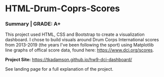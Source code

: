 # HTML-Drum-Coprs-Scores

### Summary | GRADE: A+

This project used HTML, CSS and Bootstrap to create a visualization dashboard. I chose to build visuals around Drum Corps International scores from 2013-2019 (the years I've been following the sport) using Matplotlib line graphs of offical score data, found here: https://www.dci.org/scores. 

**Project Site:** https://tkadamson.github.io/hw9-dci-dashboard/

See landing page for a full explanation of the project. 
